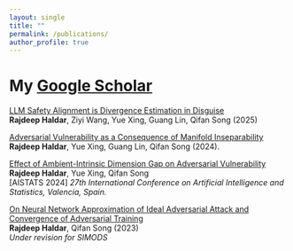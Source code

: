```yaml
---
layout: single
title: ""
permalink: /publications/
author_profile: true
---
```

# <i class="fa fa-fw fa-paste"></i> My [Google Scholar](https://scholar.google.com/citations?user=6TXLCaYAAAAJ&hl=en) #

[LLM Safety Alignment is Divergence Estimation in Disguise](https://www.arxiv.org/abs/2502.00657)\
**Rajdeep Haldar**, Ziyi Wang, Yue Xing, Guang Lin, Qifan Song (2025)

[Adversarial Vulnerability as a Consequence of Manifold Inseparability](https://arxiv.org/pdf/2410.06921)\
**Rajdeep Haldar**, Yue Xing, Guang Lin, Qifan Song (2024).

[Effect of Ambient-Intrinsic Dimension Gap on Adversarial Vulnerability](https://proceedings.mlr.press/v238/haldar24a.html)\
**Rajdeep Haldar**, Yue Xing, Qifan Song\
[AISTATS 2024] _27th International Conference on Artificial Intelligence and Statistics, Valencia, Spain._

[On Neural Network Approximation of Ideal Adversarial Attack and Convergence of Adversarial Training](https://arxiv.org/abs/2307.16099)\
**Rajdeep Haldar**, Qifan Song (2023)\
_Under revision for SIMODS_



